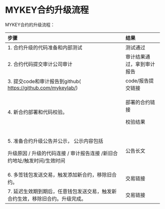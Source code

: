 # MYKEY合约升级流程

MYKEY合约的升级流程：

<table>
  <thead>
    <tr>
      <th style="text-align:left">&#x6B65;&#x9AA4;</th>
      <th style="text-align:left">&#x7ED3;&#x679C;</th>
    </tr>
  </thead>
  <tbody>
    <tr>
      <td style="text-align:left">1. &#x5408;&#x7EA6;&#x5347;&#x7EA7;&#x7684;&#x4EE3;&#x7801;&#x51C6;&#x5907;&#x548C;&#x5185;&#x90E8;&#x6D4B;&#x8BD5;</td>
      <td
      style="text-align:left">&#x6D4B;&#x8BD5;&#x901A;&#x8FC7;</td>
    </tr>
    <tr>
      <td style="text-align:left">2. &#x5408;&#x7EA6;&#x4EE3;&#x7801;&#x63D0;&#x4EA4;&#x5BA1;&#x8BA1;&#x516C;&#x53F8;&#x5BA1;&#x8BA1;</td>
      <td
      style="text-align:left">&#x5BA1;&#x8BA1;&#x7ED3;&#x679C;&#x901A;&#x8FC7;&#xFF0C;&#x62FF;&#x5230;&#x5BA1;&#x8BA1;&#x62A5;&#x544A;</td>
    </tr>
    <tr>
      <td style="text-align:left">3. &#x63D0;&#x4EA4;code&#x548C;&#x5BA1;&#x8BA1;&#x62A5;&#x544A;&#x5230;github(
        <a
        href="https://github.com/mykeylab/keyid-eth-contracts">https://github.com/mykeylab/</a>)</td>
      <td style="text-align:left">code/&#x62A5;&#x544A;&#x63D0;&#x4EA4;&#x94FE;&#x63A5;</td>
    </tr>
    <tr>
      <td style="text-align:left">4. &#x65B0;&#x5408;&#x7EA6;&#x90E8;&#x7F72;&#x548C;&#x4EE3;&#x7801;&#x6821;&#x9A8C;&#x3002;</td>
      <td
      style="text-align:left">
        <p>&#x90E8;&#x7F72;&#x7684;&#x5408;&#x7EA6;&#x94FE;&#x63A5;</p>
        <p>&#x6821;&#x9A8C;&#x7ED3;&#x679C;</p>
        </td>
    </tr>
    <tr>
      <td style="text-align:left">
        <p>5. &#x51C6;&#x5907;&#x5408;&#x7EA6;&#x5347;&#x7EA7;&#x516C;&#x544A;&#x5E76;&#x516C;&#x793A;&#xFF0C;
          &#x516C;&#x793A;&#x5185;&#x5BB9;&#x5305;&#x62EC;</p>
        <p>&#x5347;&#x7EA7;&#x539F;&#x56E0; / &#x5347;&#x7EA7;&#x7684;&#x4EE3;&#x7801;&#x8FDE;&#x63A5;
          / &#x5BA1;&#x8BA1;&#x62A5;&#x544A;&#x8FDE;&#x63A5; /&#x65B0;&#x65E7;&#x5408;&#x7EA6;&#x5730;&#x5740;/&#x89E6;&#x53D1;&#x65F6;&#x95F4;/&#x751F;&#x6548;&#x65F6;&#x95F4;</p>
      </td>
      <td style="text-align:left">&#x516C;&#x544A;&#x957F;&#x6587;</td>
    </tr>
    <tr>
      <td style="text-align:left">6. &#x591A;&#x7B7E;&#x94B1;&#x5305;&#x53D1;&#x9001;&#x4EA4;&#x6613;&#xFF0C;&#x89E6;&#x53D1;&#x6DFB;&#x52A0;&#x65B0;&#x5408;&#x7EA6;&#xFF0C;&#x79FB;&#x9664;&#x65E7;&#x5408;&#x7EA6;&#x3002;</td>
      <td
      style="text-align:left">&#x4EA4;&#x6613;&#x94FE;&#x63A5;</td>
    </tr>
    <tr>
      <td style="text-align:left">7. &#x5EF6;&#x8FDF;&#x751F;&#x6548;&#x671F;&#x5230;&#x671F;&#x540E;&#xFF0C;&#x4EFB;&#x610F;&#x94B1;&#x5305;&#x53D1;&#x9001;&#x4EA4;&#x6613;&#xFF0C;&#x89E6;&#x53D1;&#x65B0;&#x5408;&#x7EA6;&#x751F;&#x6548;&#xFF0C;&#x79FB;&#x9664;&#x65E7;&#x5408;&#x7EA6;&#x3002;&#x5347;&#x7EA7;&#x5B8C;&#x6210;&#x3002;</td>
      <td
      style="text-align:left">&#x4EA4;&#x6613;&#x94FE;&#x63A5;</td>
    </tr>
  </tbody>
</table>